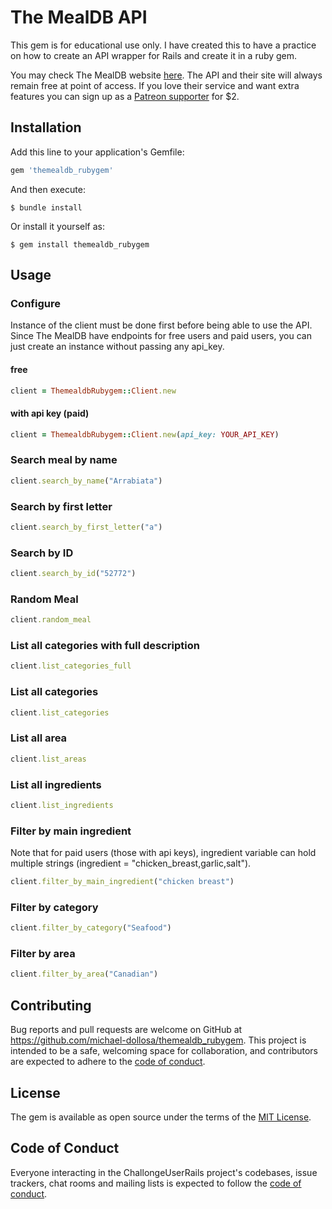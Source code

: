 # The MealDB API

This gem is for educational use only. I have created this to have a practice on how to create an API wrapper for Rails and create it in a ruby gem.

You may check The MealDB website [here](https://www.themealdb.com/api.php). The API and their site will always remain free at point of access. If you love their service and want extra features you can sign up as a [Patreon supporter](https://www.patreon.com/thedatadb) for $2.

## Installation

Add this line to your application's Gemfile:

```ruby
gem 'themealdb_rubygem'
```

And then execute:

    $ bundle install

Or install it yourself as:

    $ gem install themealdb_rubygem
    
## Usage


### Configure
Instance of the client must be done first before being able to use the API. Since The MealDB have endpoints for free users and paid users, you can just create an instance without passing any api_key.

#### free

```ruby
client = ThemealdbRubygem::Client.new
```

#### with api key (paid)

```ruby
client = ThemealdbRubygem::Client.new(api_key: YOUR_API_KEY)
```

### Search meal by name

```ruby
client.search_by_name("Arrabiata")
```

### Search by first letter

```ruby
client.search_by_first_letter("a")
```

### Search by ID

```ruby
client.search_by_id("52772")
```

### Random Meal

```ruby
client.random_meal
```

### List all categories with full description

```ruby
client.list_categories_full
```

### List all categories

```ruby
client.list_categories
```

### List all area

```ruby
client.list_areas
```

### List all ingredients

```ruby
client.list_ingredients
```

### Filter by main ingredient
Note that for paid users (those with api keys), ingredient variable can hold multiple strings (ingredient = "chicken_breast,garlic,salt").

```ruby
client.filter_by_main_ingredient("chicken breast")
```

### Filter by category

```ruby
client.filter_by_category("Seafood")
```

### Filter by area

```ruby
client.filter_by_area("Canadian")
```

## Contributing

Bug reports and pull requests are welcome on GitHub at https://github.com/michael-dollosa/themealdb_rubygem. This project is intended to be a safe, welcoming space for collaboration, and contributors are expected to adhere to the [code of conduct](https://github.com/michael-dollosa/themealdb_rubygem/blob/master/CODE_OF_CONDUCT.md).


## License

The gem is available as open source under the terms of the [MIT License](https://opensource.org/licenses/MIT).

## Code of Conduct

Everyone interacting in the ChallongeUserRails project's codebases, issue trackers, chat rooms and mailing lists is expected to follow the [code of conduct](https://github.com/michael-dollosa/themealdb_rubygem/blob/master/CODE_OF_CONDUCT.md).
